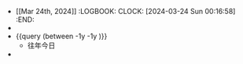 - [[Mar 24th, 2024]]
  :LOGBOOK:
  CLOCK: [2024-03-24 Sun 00:16:58]
  :END:
-
- {{query (between -1y -1y )}}
	- 往年今日
-